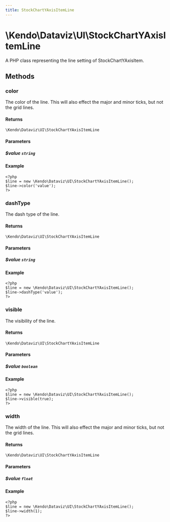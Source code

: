 ```yaml
---
title: StockChartYAxisItemLine
---
```


# \Kendo\Dataviz\UI\StockChartYAxisItemLine

A PHP class representing the line setting of StockChartYAxisItem.


## Methods

### color
The color of the line. This will also effect the major and minor ticks, but
not the grid lines.

#### Returns
`\Kendo\Dataviz\UI\StockChartYAxisItemLine`

#### Parameters

##### $value `string`



#### Example 
    <?php
    $line = new \Kendo\Dataviz\UI\StockChartYAxisItemLine();
    $line->color('value');
    ?>

### dashType
The dash type of the line.

#### Returns
`\Kendo\Dataviz\UI\StockChartYAxisItemLine`

#### Parameters

##### $value `string`



#### Example 
    <?php
    $line = new \Kendo\Dataviz\UI\StockChartYAxisItemLine();
    $line->dashType('value');
    ?>

### visible
The visibility of the line.

#### Returns
`\Kendo\Dataviz\UI\StockChartYAxisItemLine`

#### Parameters

##### $value `boolean`



#### Example 
    <?php
    $line = new \Kendo\Dataviz\UI\StockChartYAxisItemLine();
    $line->visible(true);
    ?>

### width
The width of the line. This will also effect the major and minor ticks, but
not the grid lines.

#### Returns
`\Kendo\Dataviz\UI\StockChartYAxisItemLine`

#### Parameters

##### $value `float`



#### Example 
    <?php
    $line = new \Kendo\Dataviz\UI\StockChartYAxisItemLine();
    $line->width(1);
    ?>

